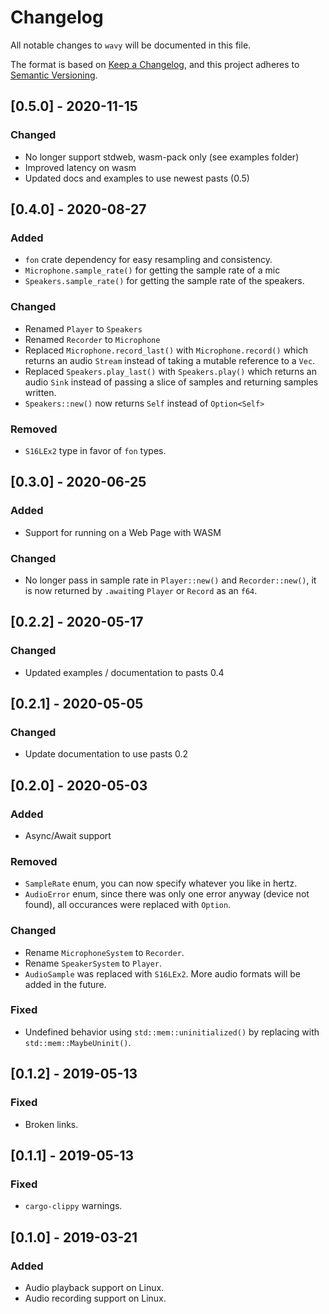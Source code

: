 # Changelog
All notable changes to `wavy` will be documented in this file.

The format is based on [Keep a Changelog](https://keepachangelog.com/en/1.0.0/),
and this project adheres to [Semantic Versioning](https://jeronlau.tk/semver/).

## [0.5.0] - 2020-11-15
### Changed
 - No longer support stdweb, wasm-pack only (see examples folder)
 - Improved latency on wasm
 - Updated docs and examples to use newest pasts (0.5)

## [0.4.0] - 2020-08-27
### Added
 - `fon` crate dependency for easy resampling and consistency.
 - `Microphone.sample_rate()` for getting the sample rate of a mic
 - `Speakers.sample_rate()` for getting the sample rate of the speakers.

### Changed
 - Renamed `Player` to `Speakers`
 - Renamed `Recorder` to `Microphone`
 - Replaced `Microphone.record_last()` with `Microphone.record()` which returns
   an audio `Stream` instead of taking a mutable reference to a `Vec`.
 - Replaced `Speakers.play_last()` with `Speakers.play()` which returns an audio
   `Sink` instead of passing a slice of samples and returning samples written.
 - `Speakers::new()` now returns `Self` instead of `Option<Self>`

### Removed
 - `S16LEx2` type in favor of `fon` types.

## [0.3.0] - 2020-06-25
### Added
 - Support for running on a Web Page with WASM

### Changed
 - No longer pass in sample rate in `Player::new()` and `Recorder::new()`, it is
   now returned by `.await`ing `Player` or `Record` as an `f64`.

## [0.2.2] - 2020-05-17
### Changed
 - Updated examples / documentation to pasts 0.4

## [0.2.1] - 2020-05-05
### Changed
 - Update documentation to use pasts 0.2

## [0.2.0] - 2020-05-03
### Added
 - Async/Await support

### Removed
 - `SampleRate` enum, you can now specify whatever you like in hertz.
 - `AudioError` enum, since there was only one error anyway (device not found),
   all occurances were replaced with `Option`.

### Changed
 - Rename `MicrophoneSystem` to `Recorder`.
 - Rename `SpeakerSystem` to `Player`.
 - `AudioSample` was replaced with `S16LEx2`.  More audio formats will be added
   in the future.

### Fixed
 - Undefined behavior using `std::mem::uninitialized()` by replacing with
   `std::mem::MaybeUninit()`.

## [0.1.2] - 2019-05-13
### Fixed
 - Broken links.

## [0.1.1] - 2019-05-13
### Fixed
 - `cargo-clippy` warnings.

## [0.1.0] - 2019-03-21
### Added
 - Audio playback support on Linux.
 - Audio recording support on Linux.
